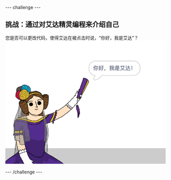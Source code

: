 \--- challenge \---

## 挑战：通过对艾达精灵编程来介绍自己

您是否可以更改代码，使得艾达在被点击时说，“你好，我是艾达”？ ![艾达精灵说：你好，我是艾达！](images/poetry-ada-intro.png)

\--- /challenge \---